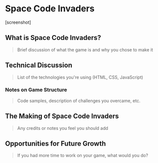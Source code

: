 # Space Code Invaders

[screenshot]

## What is Space Code Invaders?

> Brief discussion of what the game is and why you chose to make it

## Technical Discussion

> List of the technologies you're using (HTML, CSS, JavaScript)

### Notes on Game Structure

> Code samples, description of challenges you overcame, etc.

## The Making of Space Code Invaders

> Any credits or notes you feel you should add

## Opportunities for Future Growth

> If you had more time to work on your game, what would you do?
